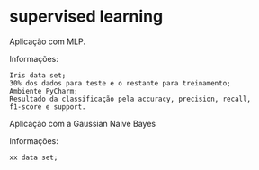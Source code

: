 # supervised learning
Aplicação com MLP.

Informações: 
    
    Iris data set;
    30% dos dados para teste e o restante para treinamento;
    Ambiente PyCharm;
    Resultado da classificação pela accuracy, precision, recall, 
    f1-score e support.
    
 Aplicação com a Gaussian Naive Bayes
 
 Informações: 
    
    xx data set;
